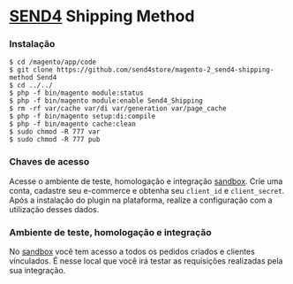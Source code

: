 # [SEND4](https://send4store.com) Shipping Method

### Instalação
```
$ cd /magento/app/code
$ git clone https://github.com/send4store/magento-2_send4-shipping-method Send4
$ cd ../../
$ php -f bin/magento module:status
$ php -f bin/magento module:enable Send4_Shipping
$ rm -rf var/cache var/di var/generation var/page_cache
$ php -f bin/magento setup:di:compile
$ php -f bin/magento cache:clean
$ sudo chmod -R 777 var
$ sudo chmod -R 777 pub
```

### Chaves de acesso

Acesse o ambiente de teste, homologação e integração [sandbox](https://sandbox.send4store.com/). Crie uma conta, cadastre seu e-commerce e obtenha seu `client_id` e `client_secret`. Após a instalação do plugin na plataforma, realize a configuração com a utilização desses dados.

### Ambiente de teste, homologação e integração

No [sandbox](https://sandbox.send4store.com/) você tem acesso a todos os pedidos criados e clientes vínculados. É nesse local que você irá testar as requisições realizadas pela sua integração.
